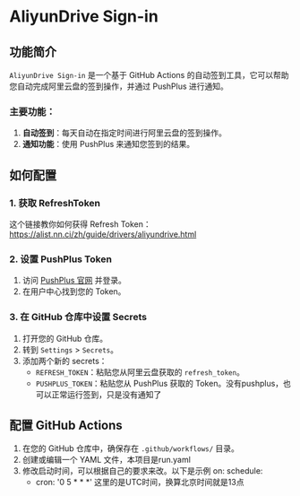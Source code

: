 # AliyunDrive Sign-in

## 功能简介

`AliyunDrive Sign-in` 是一个基于 GitHub Actions 的自动签到工具，它可以帮助您自动完成阿里云盘的签到操作，并通过 PushPlus 进行通知。

### 主要功能：

1. **自动签到**：每天自动在指定时间进行阿里云盘的签到操作。
2. **通知功能**：使用 PushPlus 来通知您签到的结果。

## 如何配置

### 1. 获取 RefreshToken

这个链接教你如何获得 Refresh Token：https://alist.nn.ci/zh/guide/drivers/aliyundrive.html

### 2. 设置 PushPlus Token

1. 访问 [PushPlus 官网](https://www.pushplus.plus/) 并登录。
2. 在用户中心找到您的 Token。

### 3. 在 GitHub 仓库中设置 Secrets

1. 打开您的 GitHub 仓库。
2. 转到 `Settings` > `Secrets`。
3. 添加两个新的 secrets：
   - `REFRESH_TOKEN`：粘贴您从阿里云盘获取的 `refresh_token`。
   - `PUSHPLUS_TOKEN`：粘贴您从 PushPlus 获取的 Token。没有pushplus，也可以正常运行签到，只是没有通知了

## 配置 GitHub Actions

1. 在您的 GitHub 仓库中，确保存在 `.github/workflows/` 目录。
2. 创建或编辑一个 YAML 文件，本项目是run.yaml
3. 修改启动时间，可以根据自己的要求来改。以下是示例
   on:
  schedule:
    - cron: '0 5 * * *' 这里的是UTC时间，换算北京时间就是13点
